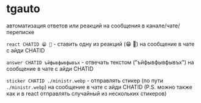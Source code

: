 # tgauto

автоматизация ответов или реакций на сообщения в канале/чате/переписке

`react CHATID 😁 🤣` - ставить одну из реакций (😁 🤣) на сообщение в чате с айди CHATID

`answer CHATID ъйфывфывфывъх` - отвечать текстом ("ъйфывфывфывъх") на сообщение в чате с айди CHATID

`sticker CHATID ./ministr.webp` - отправлять стикер (по пути `./ministr.webp`) на сообщение в чате с айди CHATID (P.S. можно также как и в react отправлять случайный из нескольких стикеров)
